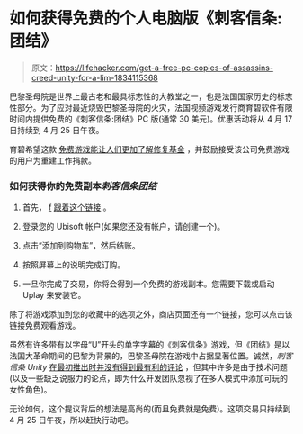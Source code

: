 # 如何获得免费的个人电脑版《刺客信条:团结》

> 原文：<https://lifehacker.com/get-a-free-pc-copies-of-assassins-creed-unity-for-a-lim-1834115368>

巴黎圣母院是世界上最古老和最具标志性的大教堂之一，也是法国国家历史的标志性部分。为了应对最近烧毁巴黎圣母院的火灾，法国视频游戏发行商育碧软件有限时间内提供免费的《刺客信条:团结》PC 版(通常 30 美元)。优惠活动将从 4 月 17 日持续到 4 月 25 日午夜。



育碧希望这款 [免费游戏能让人们更加了解修复基金](https://kotaku.com/ubisoft-pledges-more-than-500-000-to-the-notre-dame-ca-1834110129) ，并鼓励接受该公司免费游戏的用户为重建工作捐款。

### 如何获得你的免费副本*刺客信条团结*

1.  首先， [f](https://register.ubisoft.com/acu-notredame-giveaway/en-US) [跟着这个链接](https://register.ubisoft.com/acu-notredame-giveaway/en-US) 。

2.  登录您的 Ubisoft 帐户(如果您还没有帐户，请创建一个)。
3.  点击“添加到购物车”，然后结账。
4.  按照屏幕上的说明完成订购。
5.  一旦你完成了交易，你将会得到一个免费的游戏副本。您需要下载或启动 Uplay 来安装它。

除了将游戏添加到您的收藏中的选项之外，商店页面还有一个链接，您可以点击该链接免费观看游戏。

虽然有许多带有以字母“U”开头的单字字幕的《刺客信条》游戏，但《团结》是以法国大革命期间的巴黎为背景的，巴黎圣母院在游戏中占据显著位置。诚然，*刺客信条 Unity* [在最初推出时并没有得到最有利的评论](https://kotaku.com/ubisoft-pledges-more-than-500-000-to-the-notre-dame-ca-1834110129) ，但其中许多是由于技术问题(以及一些缺乏说服力的论点，即为什么开发团队忽视了在多人模式中添加可玩的女性角色)。

无论如何，这个提议背后的想法是高尚的(而且免费就是免费)。这项交易只持续到 4 月 25 日午夜，所以赶快行动吧。